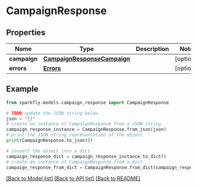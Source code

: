 # CampaignResponse


## Properties

Name | Type | Description | Notes
------------ | ------------- | ------------- | -------------
**campaign** | [**CampaignResponseCampaign**](CampaignResponseCampaign.md) |  | [optional] 
**errors** | [**Errors**](Errors.md) |  | [optional] 

## Example

```python
from sparkfly.models.campaign_response import CampaignResponse

# TODO update the JSON string below
json = "{}"
# create an instance of CampaignResponse from a JSON string
campaign_response_instance = CampaignResponse.from_json(json)
# print the JSON string representation of the object
print(CampaignResponse.to_json())

# convert the object into a dict
campaign_response_dict = campaign_response_instance.to_dict()
# create an instance of CampaignResponse from a dict
campaign_response_from_dict = CampaignResponse.from_dict(campaign_response_dict)
```
[[Back to Model list]](../README.md#documentation-for-models) [[Back to API list]](../README.md#documentation-for-api-endpoints) [[Back to README]](../README.md)


